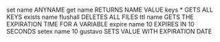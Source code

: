 set name ANYNAME
get name RETURNS NAME VALUE
keys \* GETS ALL KEYS
exists name
flushall DELETES ALL FILES
ttl name GETS THE EXPIRATION TIME FOR A VARIABLE
expire name 10 EXPIRES IN 10 SECONDS
setex name 10 gustavo SETS VALUE WITH EXPIRATION DATE

